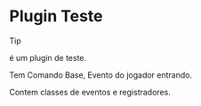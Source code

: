 # Plugin Teste

> [!TIP]
> é um plugin de teste.
>
> Tem Comando Base, Evento do jogador entrando.
>
> Contem classes de eventos e registradores.

